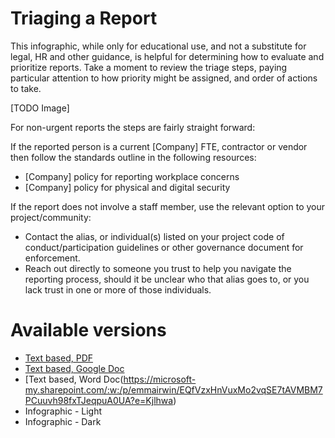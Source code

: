 # Triaging a Report

This infographic, while only for educational use, and not a substitute for legal, HR and other guidance, is helpful for determining how to evaluate and prioritize reports.   Take a moment to review the triage steps, paying particular attention to how priority might be assigned, and order of actions to take.

[TODO Image]

For non-urgent reports the steps are fairly straight forward:

If the reported person is a current [Company] FTE, contractor or vendor then follow the standards outline in the following resources:
* [Company] policy for reporting workplace concerns
* [Company] policy for physical and digital security

If the report does not involve a staff member, use the relevant option to your project/community:
* Contact the alias, or individual(s) listed on your project code of conduct/participation guidelines or other governance document for enforcement.
* Reach out directly to someone you trust to help you navigate the reporting process, should it be unclear who that alias goes to, or you lack trust in one or more of those individuals.

# Available versions
* [Text based, PDF](../assets/triage-report-text.pdf)
* [Text based, Google Doc](https://docs.google.com/document/d/1MEXZDZIykxHpVGW76v0elbDZinXTkHgZ6zfX9RY08DY/edit#heading=h.f9zu6t8w9cal)
* [Text based, Word Doc(https://microsoft-my.sharepoint.com/:w:/p/emmairwin/EQfVzxHnVuxMo2vqSE7tAVMBM7PCuuvh98fxTJeqpuA0UA?e=Kjlhwa)
* Infographic - Light
* Infographic - Dark